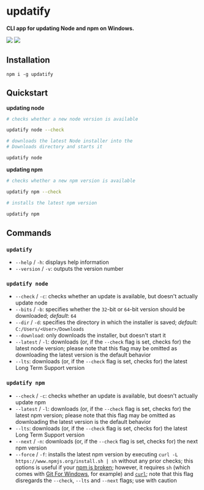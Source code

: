 
# updatify

**CLI app for updating Node and npm on Windows.**

[![](https://david-dm.org/MarkTiedemann/updatify.svg)](https://david-dm.org/MarkTiedemann/updatify) [![](https://img.shields.io/node/v/updatify.svg)](https://www.npmjs.com/package/updatify)

## Installation

```
npm i -g updatify
```

## Quickstart

**updating node**

```sh
# checks whether a new node version is available

updatify node --check

# downloads the latest Node installer into the
# Downloads directory and starts it

updatify node
```

**updating npm**

```sh
# checks whether a new npm version is available

updatify npm --check

# installs the latest npm version

updatify npm
```

## Commands

### `updatify`

- `--help` / `-h`: displays help information
- `--version` / `-v`: outputs the version number

### `updatify node`

- `--check` / `-c`: checks whether an update is available, but doesn't actually update node
- `--bits` / `-b`: specifies whether the `32`-bit or `64`-bit version should be downloaded; *default*: `64`
- `--dir` / `-d`: specifies the directory in which the installer is saved; *default:* `C:/Users/<User>/Downloads`
- `--download`: only downloads the installer, but doesn't start it
- `--latest` / `-l`: downloads (or, if the `--check` flag is set, checks for) the latest node version; please note that this flag may be omitted as downloading the latest version is the default behavior
- `--lts`: downloads (or, if the `--check` flag is set, checks for) the latest Long Term Support version

### `updatify npm`

- `--check` / `-c`: checks whether an update is available, but doesn't actually update npm
- `--latest` / `-l`: downloads (or, if the `--check` flag is set, checks for) the latest npm version; please note that this flag may be omitted as downloading the latest version is the default behavior
- `--lts`: downloads (or, if the `--check` flag is set, checks for) the latest Long Term Support version
- `--next` / `-n`: downloads (or, if the `--check` flag is set, checks for) the next npm version
- `--force` / `-f`: installs the latest npm version by executing `curl -L https://www.npmjs.org/install.sh | sh` without any prior checks; this options is useful if your [npm is broken](https://github.com/npm/npm/wiki/Troubleshooting#if-your-npm-is-broken); however, it requires `sh` (which comes with [Git For Windows](https://git-for-windows.github.io/), for example) and [`curl`](https://curl.haxx.se/); note that this flag disregards the `--check`, `--lts` and `--next` flags; use with caution
